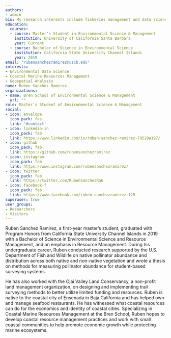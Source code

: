 ```yaml
---
authors:
- admin
bio: My research interests include fisheries management and data science analysis.
education:
  courses:
  - course: Master's Student in Environmental Science & Management
    institution: University of California Santa Barbara
    year: Current
  - course: Bachelor of Science in Environmental Science
    institution: California State University Channel Islands
    year: 2019
email: "rubensanchezramirez@uscb.edu"
interests:
- Environmental Data Science
- Coastal Marine Resources Management
- Geospatial Analysis
name: Ruben Sanchez Ramirez
organizations:
- name: Bren School of Environmental Science & Management
  url: ""
role: Master's Student of Environmental Science & Management
social:
- icon: envelope
  icon_pack: fas
  link: '#contact'
- icon: linkedin-in
  icon_pack: fab
  link: https://www.linkedin.com/in/ruben-sanchez-ramirez-70529a197/
- icon: github
  icon_pack: fab
  link: https://github.com/rubensanchezramirez
- icon: instagram
  icon_pack: fab
  link: https://www.instagram.com/rubensanchezramirez/
- icon: twitter
  icon_pack: fab
  link: https://twitter.com/RubenSanchezRa6
- icon: facebook-f
  icon_pack: fab
  link: https://www.facebook.com/ruben.sanchezramirez.125
superuser: true
user_groups:
- Researchers
- Visitors
---
```


Ruben Sanchez Ramirez, a first-year master’s student, graduated with Program Honors from California State University Channel Islands in 2019 with a Bachelor of Science in Environmental Science and Resource Management, and an emphasis in Resource Management. During his undergraduate career, Ruben conducted research supported by the U.S. Department of Fish and Wildlife on native pollinator abundance and distribution across both native and non-native vegetation and wrote a thesis on methods for measuring pollinator abundance for student-based surveying systems. 

He has also worked with the Ojai Valley Land Conservancy, a non-profit land management organization, on designing and implementing trail surveying methods to better utilize limited funding and resources. Ruben is native to the coastal city of Ensenada in Baja California and has helped own and manage seafood restaurants. He has witnessed what coastal resources can do for the economics and identity of coastal cities. Specializing in Coastal Marine Resources Management at the Bren School, Ruben hopes to develop coastal resource management practices and work with small coastal communities to help promote economic growth while protecting marine ecosystems. 

